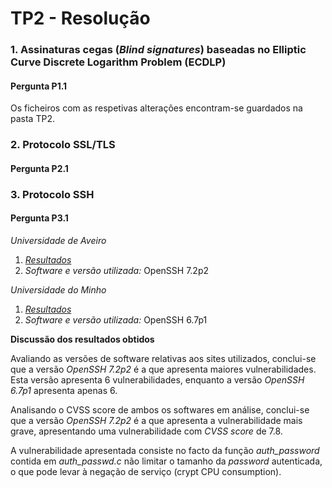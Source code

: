 # TP2 - Resolução

### 1\. Assinaturas cegas (_Blind signatures_) baseadas no Elliptic Curve Discrete Logarithm Problem (ECDLP)

#### Pergunta P1.1

Os ficheiros com as respetivas alterações encontram-se guardados na pasta TP2.

### 2\. Protocolo SSL/TLS

#### Pergunta P2.1



### 3\. Protocolo SSH

#### Pergunta P3.1

*Universidade de Aveiro*

1. *[Resultados](https://github.com/uminho-miei-engseg-18-19/Grupo1/blob/master/TP2/Pergunta3/mmlog.fis.ua.pt.md)*
2. *Software e versão utilizada:* OpenSSH 7.2p2

*Universidade do Minho*

1. *[Resultados](https://github.com/uminho-miei-engseg-18-19/Grupo1/blob/master/TP2/Pergunta3/193.137.11.59.md)*
2. *Software e versão utilizada:* OpenSSH 6.7p1

**Discussão dos resultados obtidos**

Avaliando as versões de software relativas aos sites utilizados, conclui-se que a versão *OpenSSH 7.2p2* é a que apresenta maiores vulnerabilidades. Esta versão apresenta 6 vulnerabilidades, enquanto a versão *OpenSSH 6.7p1* apresenta apenas 6.

Analisando o CVSS score de ambos os softwares em análise, conclui-se que a versão *OpenSSH 7.2p2* é a que apresenta a vulnerabilidade mais grave, apresentando uma vulnerabilidade com *CVSS score* de 7.8.

A vulnerabilidade apresentada consiste no facto da função *auth_password* contida em *auth_passwd.c* não limitar o tamanho da *password* autenticada, o que pode levar à negação de serviço (crypt CPU consumption).
